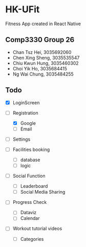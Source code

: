 # HK-UFit
Fitness App created in React Native

## Comp3330 Group 26
- Chan Tsz Hei, 3035692060
- Chen Xing Sheng, 3035535547
- Chiu Kwun Hung, 3035460302
- Choi Yik Ho, 3035684415
- Ng Wai Chung, 3035484255

## Todo
- [x] LoginScreen
- [ ] Registration
	- [x] Google
	- [ ] Email
- [ ] Settings

- [ ] Facilities booking
	- [ ] database
	- [ ] logic
- [ ] Social Function
	- [ ] Leaderboard
	- [ ] Social Media Sharing 
- [ ] Progress Check
	- [ ] Dataviz
	- [ ] Calendar
- [ ] Workout tutorial videos
	- [ ] Categories
